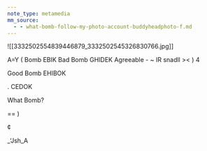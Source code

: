 ```yaml
---
note_type: metamedia
mm_source:
  - - what-bomb-follow-my-photo-account-buddyheadphoto-f.md
---
```


![[3332502554839446879_3332502545326830766.jpg]]

A=Y (
Bomb  EBIK
Bad Bomb  GHIDEK
Agreeable -
~ IR snadll >< ) 4

Good Bomb EHIBOK

. CEDOK

What Bomb?

== )

¢

_‘Jsh_A

